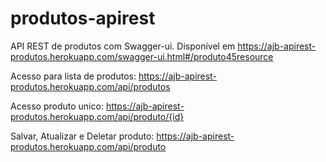 # produtos-apirest
API REST de produtos com Swagger-ui. Disponível em https://ajb-apirest-produtos.herokuapp.com/swagger-ui.html#/produto45resource


Acesso para lista de produtos: https://ajb-apirest-produtos.herokuapp.com/api/produtos

Acesso produto unico: https://ajb-apirest-produtos.herokuapp.com/api/produto/{id}

Salvar, Atualizar e Deletar produto: https://ajb-apirest-produtos.herokuapp.com/api/produto

